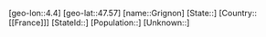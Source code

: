 ﻿---
location: [47.57,4.4]
type: City
tags:
- geo/City


SpocWebEntityId: 30577
isDeleted: false
confidential: public

---
[geo-lon::4.4]
[geo-lat::47.57]
[name::Grignon]
[State::]
[Country::[[France]]]
[StateId::]
[Population::]
[Unknown::]

